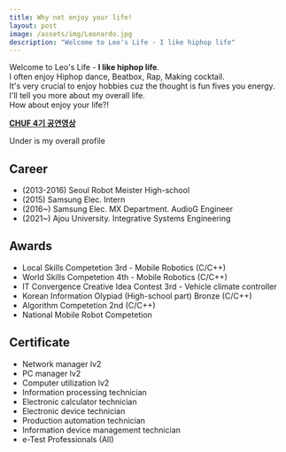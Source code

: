 ```yaml
---
title: Why not enjoy your life!
layout: post
image: /assets/img/Leonardo.jpg
description: "Welcome to Leo's Life - I like hiphop life"
---
```


Welcome to Leo's Life - **I like hiphop life**.  
I often enjoy Hiphop dance, Beatbox, Rap, Making cocktail.  
It's very crucial to enjoy hobbies cuz the thought is fun fives you energy.  
I'll tell you more about my overall life.  
How about enjoy your life?!  


[**CHUF 4기 공연영상**](https://www.youtube.com/watch?v=SV-xumG8F1g"필수시청")  

  
  
Under is my overall profile  


## Career
- (2013-2016) Seoul Robot Meister High-school
- (2015) Samsung Elec. Intern
- (2016~) Samsung Elec. MX Department. AudioG Engineer
- (2021~) Ajou University. Integrative Systems Engineering

## Awards
- Local Skills Competetion 3rd - Mobile Robotics (C/C++)
- World Skills Competetion 4th - Mobile Robotics (C/C++)
- IT Convergence Creative Idea Contest 3rd - Vehicle climate controller
- Korean Information Olypiad (High-school part) Bronze (C/C++)
- Algorithm Competetion 2nd (C/C++)
- National Mobile Robot Competetion

## Certificate
- Network manager lv2
- PC manager lv2
- Computer utilization lv2
- Information processing technician
- Electronic calculator technician
- Electronic device technician
- Production automation technician
- Information device management technician
- e-Test Professionals (All)
